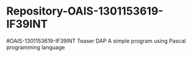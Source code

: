 # Repository-OAIS-1301153619-IF39INT
#OAIS-1301153619-IF39INT
Teaser DAP
         A simple program using Pascal programming language
